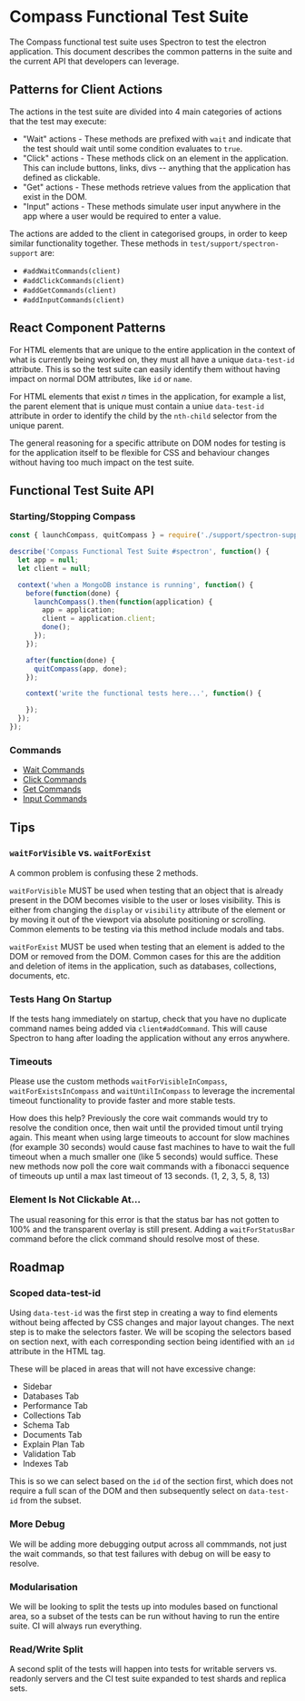 # Compass Functional Test Suite

The Compass functional test suite uses Spectron to test the electron
application. This document describes the common patterns in the suite and
the current API that developers can leverage.

## Patterns for Client Actions

The actions in the test suite are divided into 4 main categories of
actions that the test may execute:

- "Wait" actions - These methods are prefixed with `wait` and indicate that
    the test should wait until some condition evaluates to `true`.
- "Click" actions - These methods click on an element in the application.
    This can include buttons, links, divs -- anything that the application
    has defined as clickable.
- "Get" actions - These methods retrieve values from the application that
    exist in the DOM.
- "Input" actions - These methods simulate user input anywhere in the app
    where a user would be required to enter a value.

The actions are added to the client in categorised groups, in order to
keep similar functionality together. These methods in `test/support/spectron-support` are:

- `#addWaitCommands(client)`
- `#addClickCommands(client)`
- `#addGetCommands(client)`
- `#addInputCommands(client)`

## React Component Patterns

For HTML elements that are unique to the entire application in the context
of what is currently being worked on, they must all have a unique `data-test-id`
attribute. This is so the test suite can easily identify them without having
impact on normal DOM attributes, like `id` or `name`.

For HTML elements that exist *n* times in the application, for example a list,
the parent element that is unique must contain a uniue `data-test-id` attribute
in order to identify the child by the `nth-child` selector from the unique parent.

The general reasoning for a specific attribute on DOM nodes for testing is for
the application itself to be flexible for CSS and behaviour changes without
having too much impact on the test suite.

## Functional Test Suite API

### Starting/Stopping Compass

```javascript
const { launchCompass, quitCompass } = require('./support/spectron-support');

describe('Compass Functional Test Suite #spectron', function() {
  let app = null;
  let client = null;

  context('when a MongoDB instance is running', function() {
    before(function(done) {
      launchCompass().then(function(application) {
        app = application;
        client = application.client;
        done();
      });
    });

    after(function(done) {
      quitCompass(app, done);
    });

    context('write the functional tests here...', function() {

    });
  });
});
```

### Commands

- [Wait Commands](https://github.com/10gen/compass/blob/master/test/support/spectron-support.js#L156)
- [Click Commands](https://github.com/10gen/compass/blob/master/test/support/spectron-support.js#L353)
- [Get Commands](https://github.com/10gen/compass/blob/master/test/support/spectron-support.js#L735)
- [Input Commands](https://github.com/10gen/compass/blob/master/test/support/spectron-support.js#L1079)

## Tips

### `waitForVisible` vs. `waitForExist`

A common problem is confusing these 2 methods.

`waitForVisible` MUST be used when testing that an object that is already present
in the DOM becomes visible to the user or loses visibility. This is either from
changing the `display` or `visibility` attribute of the element or by moving it
out of the viewport via absolute positioning or scrolling. Common elements to
be testing via this method include modals and tabs.

`waitForExist` MUST be used when testing that an element is added to the DOM or
removed from the DOM. Common cases for this are the addition and deletion of
items in the application, such as databases, collections, documents, etc.

### Tests Hang On Startup

If the tests hang immediately on startup, check that you have no duplicate command
names being added via `client#addCommand`. This will cause Spectron to hang after
loading the application without any erros anywhere.

### Timeouts

Please use the custom methods `waitForVisibleInCompass`, `waitForExistsInCompass`
and `waitUntilInCompass` to leverage the incremental timeout functionality to
provide faster and more stable tests.

How does this help? Previously the core wait commands would try to resolve the
condition once, then wait until the provided timout until trying again. This
meant when using large timeouts to account for slow machines (for example 30
seconds) would cause fast machines to have to wait the full timeout when a much
smaller one (like 5 seconds) would suffice. These new methods now poll the core
wait commands with a fibonacci sequence of timeouts up until a max last timeout
of 13 seconds. (1, 2, 3, 5, 8, 13)


### Element Is Not Clickable At...

The usual reasoning for this error is that the status bar has not gotten to 100%
and the transparent overlay is still present. Adding a `waitForStatusBar` command
before the click command should resolve most of these.

## Roadmap

### Scoped data-test-id

Using `data-test-id` was the first step in creating a way to find elements without
being affected by CSS changes and major layout changes. The next step is to make
the selectors faster. We will be scoping the selectors based on section next, with
each corresponding section being identified with an `id` attribute in the HTML tag.

These will be placed in areas that will not have excessive change:

- Sidebar
- Databases Tab
- Performance Tab
- Collections Tab
- Schema Tab
- Documents Tab
- Explain Plan Tab
- Validation Tab
- Indexes Tab

This is so we can select based on the `id` of the section first, which does not require
a full scan of the DOM and then subsequently select on `data-test-id` from the subset.

### More Debug

We will be adding more debugging output across all commmands, not just the wait commands,
so that test failures with debug on will be easy to resolve.

### Modularisation

We will be looking to split the tests up into modules based on functional area, so a subset
of the tests can be run without having to run the entire suite. CI will always run everything.

### Read/Write Split

A second split of the tests will happen into tests for writable servers vs. readonly servers
and the CI test suite expanded to test shards and replica sets.
